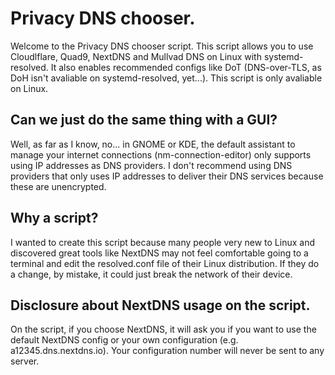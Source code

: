 # Privacy DNS chooser.

Welcome to the Privacy DNS chooser script. This script allows you to use Cloudlflare, Quad9, NextDNS and Mullvad DNS on Linux with systemd-resolved. It also enables recommended configs like DoT (DNS-over-TLS, as DoH isn't avaliable on systemd-resolved, yet...). This script is only avaliable on Linux.

## Can we just do the same thing with a GUI?

Well, as far as I know, no... in GNOME or KDE, the default assistant to manage your internet connections (nm-connection-editor) only supports using IP addresses as DNS providers. I don't recommend using DNS providers that only uses IP addresses to deliver their DNS services because these are unencrypted.

## Why a script?

I wanted to create this script because many people very new to Linux and discovered great tools like NextDNS may not feel comfortable going to a terminal and edit the resolved.conf file of their Linux distribution. If they do a change, by mistake, it could just break the network of their device.

## Disclosure about NextDNS usage on the script.

On the script, if you choose NextDNS, it will ask you if you want to use the default NextDNS config or your own configuration (e.g. a12345.dns.nextdns.io). Your configuration number will never be sent to any server.
